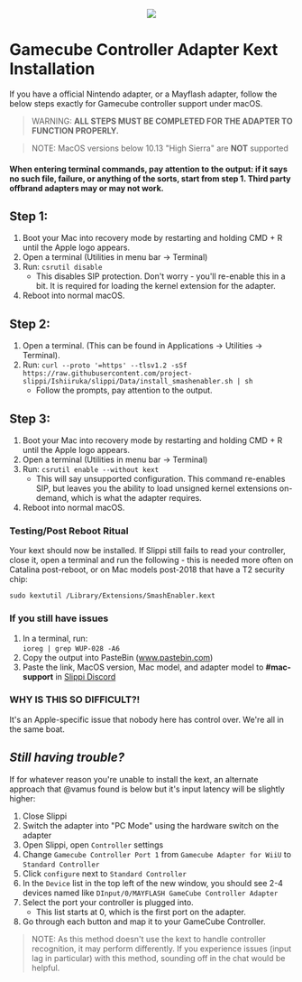 <p align="center">
  <img src="https://slippi.gg/static/media/SlippiLogo.81afd6df.svg"/>
</p>

# Gamecube Controller Adapter Kext Installation
If you have a official Nintendo adapter, or a Mayflash adapter, follow the below steps exactly for Gamecube controller support under macOS. 

> WARNING: **ALL STEPS MUST BE COMPLETED FOR THE ADAPTER TO FUNCTION PROPERLY.**

> NOTE: MacOS versions below 10.13 "High Sierra" are **NOT** supported

#### **When entering terminal commands, pay attention to the output: if it says no such file, failure, or anything of the sorts, start from step 1. Third party offbrand adapters may or may not work.**

## Step 1:
1. Boot your Mac into recovery mode by restarting and holding CMD + R until the Apple logo appears.
1. Open a terminal (Utilities in menu bar -> Terminal)
1. Run: `csrutil disable`  
    * This disables SIP protection. Don't worry - you'll re-enable this in a bit. It is required for loading the kernel extension for the adapter.  
1. Reboot into normal macOS.

## Step 2:
1. Open a terminal. (This can be found in Applications -> Utilities -> Terminal).
1. Run: `curl --proto '=https' --tlsv1.2 -sSf https://raw.githubusercontent.com/project-slippi/Ishiiruka/slippi/Data/install_smashenabler.sh | sh`
    * Follow the prompts, pay attention to the output.

## Step 3:
1. Boot your Mac into recovery mode by restarting and holding CMD + R until the Apple logo appears.
1. Open a terminal (Utilities in menu bar -> Terminal)
1. Run: `csrutil enable --without kext`
    * This will say unsupported configuration. This command re-enables SIP, but leaves you the ability to load unsigned kernel extensions on-demand, which is what the adapter requires.  
1. Reboot into normal macOS.

### Testing/Post Reboot Ritual
Your kext should now be installed. If Slippi still fails to read your controller, close it, open a terminal and run the following - this is needed more often on Catalina post-reboot, or on Mac models post-2018 that have a T2 security chip:

`sudo kextutil /Library/Extensions/SmashEnabler.kext`

### If you still have issues

1. In a terminal, run:  
`ioreg | grep WUP-028 -A6`
1. Copy the output into PasteBin (www.pastebin.com)
1. Paste the link, MacOS version, Mac model, and adapter model to **\#mac-support** in [Slippi Discord](http://discord.gg/pPfEaW5) 

### WHY IS THIS SO DIFFICULT?!
It's an Apple-specific issue that nobody here has control over. We're all in the same boat.

## _**Still having trouble?**_  

If for whatever reason you're unable to install the kext, an alternate approach that @vamus found is below but it's input latency will be slightly higher:  
1. Close Slippi  
1. Switch the adapter into "PC Mode" using the hardware switch on the adapter  
1. Open Slippi, open `Controller` settings  
1. Change `Gamecube Controller Port 1` from `Gamecube Adapter for WiiU` to `Standard Controller`  
1. Click `configure` next to `Standard Controller`  
1. In the `Device` list in the top left of the new window, you should see 2-4 devices named like `DInput/0/MAYFLASH GameCube Controller Adapter`  
1. Select the port your controller is plugged into.
    * This list starts at 0, which is the first port on the adapter.  
1. Go through each button and map it to your GameCube Controller.

> NOTE: As this method doesn't use the kext to handle controller recognition, it may perform differently. If you experience issues (input lag in particular) with this method, sounding off in the chat would be helpful.